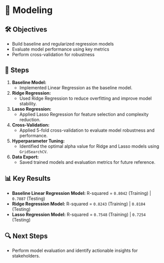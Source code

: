 # 📃 Modeling

## 🛠️ Objectives
- Build baseline and regularized regression models
- Evaluate model performance using key metrics
- Perform cross-validation for robustness

## 🔢 Steps
1. **Baseline Model:**
   - Implemented Linear Regression as the baseline model.
2. **Ridge Regression:**
   - Used Ridge Regression to reduce overfitting and improve model stability.
3. **Lasso Regression:**
   - Applied Lasso Regression for feature selection and complexity reduction.
4. **Cross-Validation:**
   - Applied 5-fold cross-validation to evaluate model robustness and performance.
5. **Hyperparameter Tuning:**
   - Identified the optimal alpha value for Ridge and Lasso models using `GridSearchCV`.
6. **Data Export:**
   - Saved trained models and evaluation metrics for future reference.

## 📊 Key Results
- **Baseline Linear Regression Model:** R-squared = `0.8042` (Training) | `0.7887` (Testing)
- **Ridge Regression Model:** R-squared = `0.8243` (Training) | `0.8104` (Testing)
- **Lasso Regression Model:** R-squared = `0.7548` (Training) | `0.7254` (Testing)

## 🔍 Next Steps
- Perform model evaluation and identify actionable insights for stakeholders.

